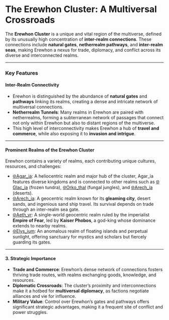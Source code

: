 # The Erewhon Cluster: A Multiversal Crossroads

The **Erewhon Cluster** is a unique and vital region of the multiverse, defined by its unusually high concentration of **inter-realm connections**. These connections include **natural gates**, **netherrealm pathways**, and **inter-realm seas**, making Erewhon a nexus for trade, diplomacy, and conflict across its diverse and interconnected realms.

---

### Key Features

#### Inter-Realm Connectivity

- Erewhon is distinguished by the abundance of **natural gates** and **pathways** linking its realms, creating a dense and intricate network of multiversal connections.
- **Netherrealm Tunnels**: Many realms in Erewhon are paired with netherrealms, forming a subterranean network of passages that connect not only within Erewhon but also to distant regions of the multiverse.
- This high level of interconnectivity makes Erewhon a hub of **travel and commerce**, while also exposing it to **invasion and intrigue**.

---

#### Prominent Realms of the Erewhon Cluster

Erewhon contains a variety of realms, each contributing unique cultures, resources, and challenges:

- [🌐Agar_ia](🌐Agar_ia.md): A heliocentric realm and major hub of the cluster, Agar_ia features diverse kingdoms and is connected to other realms such as [🌐Glac_ia](🌐Glac_ia.md) (frozen tundra), [🌐Orko_thal](🌐Orko_thal.md) (fungal jungles), and [🌐Arech_ia](🌐Arech_ia.md) (deserts).
- [🌐Arech_ia](🌐Arech_ia.md): A geocentric realm known for its **gleaming city**, desert sands, and ingenious sand ship travel. Its survival depends on trade through an inter-realm sea gate.
- [🌐Aeth_yr](🌐Aeth_yr.md): A single-world geocentric realm ruled by the imperialist **Empire of Fear**, led by **Kaiser Phobos**, a god-king whose dominance extends to nearby realms.
- [🌐Elys_ium](🌐Elys_ium.md): An anomalous realm of floating islands and perpetual sunlight, offering sanctuary for mystics and scholars but fiercely guarding its gates.

---

#### **3. Strategic Importance**

- **Trade and Commerce**: Erewhon’s dense network of connections fosters thriving trade routes, with realms exchanging goods, knowledge, and resources.
- **Diplomatic Crossroads**: The cluster’s proximity and interconnections make it a hotbed for **multiversal diplomacy**, as factions negotiate alliances and vie for influence.
- **Military Value**: Control over Erewhon’s gates and pathways offers significant strategic advantages, making it a frequent site of conflict and power struggles.